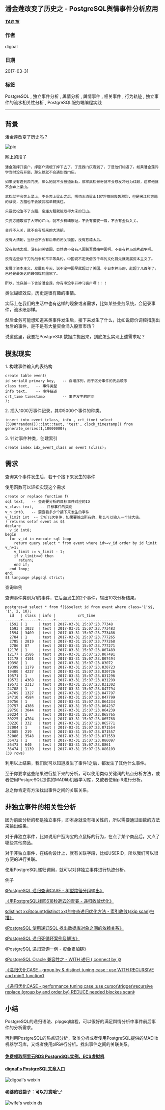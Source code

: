 ## 潘金莲改变了历史之 - PostgreSQL舆情事件分析应用  
##### [TAG 15](../class/15.md)
                                                                              
### 作者                                                                                                                           
digoal                                                                         
                                                                                
### 日期                                                                           
2017-03-31                                                                          
                                                                            
### 标签                                                                         
PostgreSQL , 独立事件分析 , 舆情分析 , 舆情事件 , 相关事件 , 行为轨迹 , 独立事件的流水相关性分析 , PostgreSQL服务端编程实践        
                                                                              
----                                                                        
                                                                                 
## 背景     
潘金莲改变了历史吗？  
  
![pic](20170331_02_pic_001.jpg)  
  
网上的段子  
  
```  
潘金莲撑开窗户，撑窗户滴棍子掉下去了，于是西门庆看到了，于是他们相遇了。如果潘金莲同学当时没有开窗，那么她就不会遇到西门庆。   
  
如果没有遇到西门庆，那么她就不会被迫出轨，那样武松哥哥就不会怒发冲冠为红颜，这样他就不会奔上梁山。   
  
武松就不会奔上梁上，不会奔上梁山之后，哪怕水泊梁山107将依旧轰轰烈烈，但是宋江和方腊的战役，方腊也不会被武松单臂擒住。   
  
只要武松治不了方腊，枭雄方腊就能取得大宋的江山。   
  
只要方腊取得了大宋的江山，就不会有靖康耻，不会有偏安一隅，不会有金兵入关。   
  
金兵不入关，就不会有后来的大清朝。   
  
没有大清朝，当然也不会有后来的闭关锁国，没有慈禧太后。   
  
没有慈禧太后，没有闭关锁国，自然也不会有八国联军侵略中国啊，不会有神马鸦片战争啊。   
  
没有这些杀千刀的战争和不平等条约，中国说不定凭借五千年的文化首先就发展资本主义了。   
  
发展了资本主义，发展到今天，说不定中国早就超过了美国、小日本神马的，赶超了几百年了。已经是最发达的最强悍的国家了。   
  
所以，谁穿越一下告诉潘金莲，你有事没事开神马窗户啊！！！   
```  
  
类似蝴蝶效应，历史是很有趣的事情。  
  
实际上在我们的生活中也有这样的现象或者需求，比如某些业务系统，会记录事件，流水账那样。  
  
然后业务可能想知道某类事件发生后，接下来发生了什么，比如说房价调控措施出台后的事件，是不是有大量资金涌入股票市场？  
  
说道这里，我要把PostgreSQL数据库搬出来，到底怎么实现上述需求呢？  
  
## 模拟现实  
1\. 构建事件输入的表结构  
  
```  
create table event(  
id serial8 primary key,   -- 自增序列，用于区分事件的先后顺序  
class text,   -- 事件类型  
info text,    -- 事件描述  
crt_time timestamp        -- 事件发生的时间  
);  
```  
  
2\. 插入1000万事件记录，其中5000个事件的种类。  
  
```  
insert into event (class, info , crt_time) select (5000*random())::int::text, 'test', clock_timestamp() from generate_series(1,10000000);  
```  
  
3\. 针对事件种类，创建索引  
  
```  
create index idx_event_class on event (class);  
```  
  
## 需求  
查询某个事件发生后，若干个接下来发生的事件  
  
使用函数可以轻松实现这个需求  
  
```  
create or replace function f(  
sql text,   -- 查询要分析的目标事件对应的ID  
v_class text,   -- 目标事件的类别  
v_n int8,   -- 要查看多少个接下来发生的事件  
v_limit int  -- 分析几次事件，如果要输出所有的，那么可以输入一个较大值。  
) returns setof event as $$  
declare  
  v_id int8;  
begin  
  for v_id in execute sql loop  
    return query select * from event where id>=v_id order by id limit v_n+1;  
    v_limit := v_limit - 1;  
    if v_limit<=0 then  
      return;  
    end if;  
  end loop;  
end;  
$$ language plpgsql strict;  
```  
  
查询举例  
  
查询事件类别为1的事件，它后面发生的2个事件，输出10次分析结果。  
  
```  
postgres=# select * from f($$select id from event where class='1'$$, '1', 2, 10);  
  id   | class | info |          crt_time            
-------+-------+------+----------------------------  
  1592 | 1     | test | 2017-03-31 15:07:23.77348  
  1593 | 3032  | test | 2017-03-31 15:07:23.773483  
  1594 | 3409  | test | 2017-03-31 15:07:23.773486  
  2784 | 1     | test | 2017-03-31 15:07:23.777265  
  2785 | 2819  | test | 2017-03-31 15:07:23.777268  
  2786 | 87    | test | 2017-03-31 15:07:23.777271  
 12176 | 1     | test | 2017-03-31 15:07:23.807489  
 12177 | 2586  | test | 2017-03-31 15:07:23.807491  
 12178 | 4101  | test | 2017-03-31 15:07:23.807494  
 19398 | 1     | test | 2017-03-31 15:07:23.83072  
 19399 | 1179  | test | 2017-03-31 15:07:23.830723  
 19400 | 4237  | test | 2017-03-31 15:07:23.830726  
 19571 | 1     | test | 2017-03-31 15:07:23.831296  
 19572 | 4368  | test | 2017-03-31 15:07:23.831299  
 19573 | 2313  | test | 2017-03-31 15:07:23.831302  
 24708 | 1     | test | 2017-03-31 15:07:23.847794  
 24709 | 1327  | test | 2017-03-31 15:07:23.847797  
 24710 | 4584  | test | 2017-03-31 15:07:23.847799  
 29756 | 1     | test | 2017-03-31 15:07:23.864234  
 29757 | 4386  | test | 2017-03-31 15:07:23.864237  
 29758 | 3044  | test | 2017-03-31 15:07:23.864239  
 30224 | 1     | test | 2017-03-31 15:07:23.865765  
 30225 | 4704  | test | 2017-03-31 15:07:23.865768  
 30226 | 332   | test | 2017-03-31 15:07:23.865771  
 32004 | 1     | test | 2017-03-31 15:07:23.871554  
 32005 | 219   | test | 2017-03-31 15:07:23.871557  
 32006 | 3548  | test | 2017-03-31 15:07:23.871559  
 36472 | 1     | test | 2017-03-31 15:07:23.886097  
 36473 | 640   | test | 2017-03-31 15:07:23.8861  
 36474 | 1139  | test | 2017-03-31 15:07:23.886103  
(30 rows)  
```  
  
利用以上结果，我们就可以知道发生了事件1之后，都发生了其他什么事件。  
  
至于你要拿这些结果进行接下来的分析，可以使用类似关键词的热点分析方法，或者使用PostgreSQL提供的MADlib机器学习库，又或者使用plR进行分析。  
  
总之你肯定有方法找出事件之间的关联关系。  
  
## 非独立事件的相关性分析  
因为前面分析的都是独立事件，即本身就没有相关性的，所以需要通过函数的方法来输出结果。  
  
对于非独立事件，比如说用户逛淘宝的点鼠标的行为，在点了某个商品后，又点了哪些其他商品。  
  
对于非独立事件，在结构设计上，就有关联字段，比如USERID，所以我们可以很方便的进行关联。  
  
使用PostgreSQL递归调用，就可以对非独立事件进行轨迹分析。  
  
例子  
  
[《PostgreSQL 递归查询CASE - 树型路径分组输出》](../201703/20170324_01.md)    
  
[《用PostgreSQL找回618秒逝去的青春 - 递归收敛优化》](../201612/20161201_01.md)    
  
[《distinct xx和count(distinct xx)的变态递归优化方法 - 索引收敛(skip scan)扫描》](../201611/20161128_02.md)    
  
[《PostgreSQL 使用递归SQL 找出数据库对象之间的依赖关系》](../201607/20160725_01.md)    
  
[《PostgreSQL 递归死循环案例及解法》](../201607/20160723_01.md)    
  
[《PostgreSQL 递归查询一例 - 资金累加链》](../201604/20160405_01.md)    
  
[《PostgreSQL Oracle 兼容性之 - WITH 递归 ( connect by )》](../201512/20151221_02.md)    
  
[《递归优化CASE - group by & distinct tuning case : use WITH RECURSIVE and min() function》](../201210/20121009_01.md)    
  
[《递归优化CASE - performance tuning case :use cursor\trigger\recursive replace (group by and order by) REDUCE needed blockes scan》](../201209/20120914_01.md)    
  
## 小结  
PostgreSQL的递归语法、plpgsql编程，可以很好的满足舆情分析中事件前后事件的分析需求。  
  
再利用PostgreSQL的热点词分析，聚类分析或者使用PostgreSQL提供的MADlib机器学习库，又或者使用plR进行分析。找出事件之间的关联关系。  
  

  
  
  
  
  
  
  
  
  
  
  
  
  
#### [免费领取阿里云RDS PostgreSQL实例、ECS虚拟机](https://free.aliyun.com/ "57258f76c37864c6e6d23383d05714ea")
  
  
#### [digoal's PostgreSQL文章入口](https://github.com/digoal/blog/blob/master/README.md "22709685feb7cab07d30f30387f0a9ae")
  
  
![digoal's weixin](../pic/digoal_weixin.jpg "f7ad92eeba24523fd47a6e1a0e691b59")
  
  
#### 老婆的钱袋子：可以打赏哦^_^  
![wife's weixin ds](../pic/wife_weixin_ds.jpg "acd5cce1a143ef1d6931b1956457bc9f")
  
